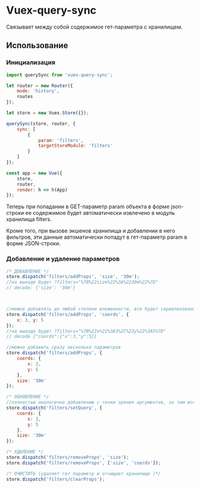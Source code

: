 # Vuex-query-sync

Связывает между собой содержимое гет-параметра с хранилищем. 


## Использование

### Инициализация 

```javascript 
import querySync from 'vuex-query-sync'; 

let router = new Router({
    mode: 'history',
    routes
});

let store = new Vuex.Store({});

querySync(store, router, {
    sync: [
        {
            param: 'filters', 
            targetStoreModule: 'filters'
        }
    ]
});

const app = new Vue({
    store,
    router,
    render: h => h(App)
});
```

Теперь при попадании в GET-параметр param объекта в форме json-строки ее содержимое будет автоматически извлечено в модуль хранилища filters. 

Кроме того, при вызове экшенов хранилища и добавлении в него фильтров, эти данные автоматически попадут в гет-параметр param в форме JSON-строки. 

### Добавление и удаление параметров

```javascript
/* ДОБАВЛЕНИЕ */
store.dispatch('filters/addProps', 'size', '30m');
//на выходе будет ?filters="%7B%22size%22%3A%2230m%22%7D" 
// decode: {'size': '30m'}



//можно добавлять до любой степени вложенности, все будет сериализовано в json 
store.dispatch('filters/addProps', 'coords', {
    x: 3, y: 5
});
//на выходе будет ?filters="%7B%22x%22%3A3%2C%22y%22%3A5%7D"
// decode {"coords":{"x":3,"y":5}}

//можно добавить сразу несколько параметров 
store.dispatch('filters/addProps', {
    coords: {
        x: 3, 
        y: 5
    }, 
    size: '30m'
});

/* ОБНОВЛЕНИЕ */
//полностью аналогично добавлению с точки зрения аргументов, за тем исключением, что объект будет полностью заменен
store.dispatch('filters/setQuery', {
    coords: {
        x: 3,
        y: 5
    }.
    size: '30m'
}); 

/* УДАЛЕНИЕ */
store.dispatch('filters/removeProps', 'size');
store.dispatch('filters/removeProps', ['size', 'coords']); 

/* ОЧИСТИТЬ (удаляет гет параметр и отчищает хранилище )*/ 
store.dispatch('filters/clearProps');
```
